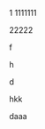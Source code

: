 1
1111111

22222












f











h










d

















hkk


















daaa
